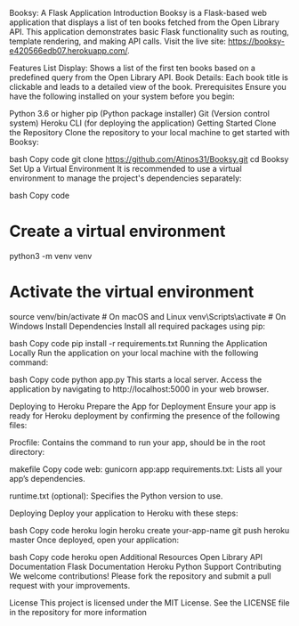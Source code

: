 Booksy: A Flask Application
Introduction
Booksy is a Flask-based web application that displays a list of ten books fetched from the Open Library API. This application demonstrates basic Flask functionality such as routing, template rendering, and making API calls. Visit the live site: https://booksy-e420566edb07.herokuapp.com/.

Features
List Display: Shows a list of the first ten books based on a predefined query from the Open Library API.
Book Details: Each book title is clickable and leads to a detailed view of the book.
Prerequisites
Ensure you have the following installed on your system before you begin:

Python 3.6 or higher
pip (Python package installer)
Git (Version control system)
Heroku CLI (for deploying the application)
Getting Started
Clone the Repository
Clone the repository to your local machine to get started with Booksy:

bash
Copy code
git clone https://github.com/Atinos31/Booksy.git
cd Booksy
Set Up a Virtual Environment
It is recommended to use a virtual environment to manage the project's dependencies separately:

bash
Copy code
# Create a virtual environment
python3 -m venv venv  

# Activate the virtual environment
source venv/bin/activate  # On macOS and Linux
venv\Scripts\activate     # On Windows
Install Dependencies
Install all required packages using pip:

bash
Copy code
pip install -r requirements.txt
Running the Application Locally
Run the application on your local machine with the following command:

bash
Copy code
python app.py
This starts a local server. Access the application by navigating to http://localhost:5000 in your web browser.

Deploying to Heroku
Prepare the App for Deployment
Ensure your app is ready for Heroku deployment by confirming the presence of the following files:

Procfile: Contains the command to run your app, should be in the root directory:

makefile
Copy code
web: gunicorn app:app
requirements.txt: Lists all your app’s dependencies.

runtime.txt (optional): Specifies the Python version to use.

Deploying
Deploy your application to Heroku with these steps:

bash
Copy code
heroku login
heroku create your-app-name
git push heroku master
Once deployed, open your application:

bash
Copy code
heroku open
Additional Resources
Open Library API Documentation
Flask Documentation
Heroku Python Support
Contributing
We welcome contributions! Please fork the repository and submit a pull request with your improvements.

License
This project is licensed under the MIT License. See the LICENSE file in the repository for more information



